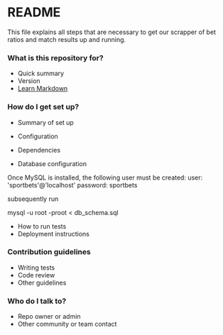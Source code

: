 # README #

This file explains all steps that are necessary to get our
scrapper of bet ratios and match results up and running.

### What is this repository for? ###

* Quick summary
* Version
* [Learn Markdown](https://bitbucket.org/tutorials/markdowndemo)

### How do I get set up? ###

* Summary of set up
* Configuration


* Dependencies


* Database configuration

Once MySQL is installed, the following user must be created:
user: 'sportbets'@'localhost'
password: sportbets

subsequently run

mysql -u root -proot < db_schema.sql


* How to run tests
* Deployment instructions

### Contribution guidelines ###

* Writing tests
* Code review
* Other guidelines

### Who do I talk to? ###

* Repo owner or admin
* Other community or team contact